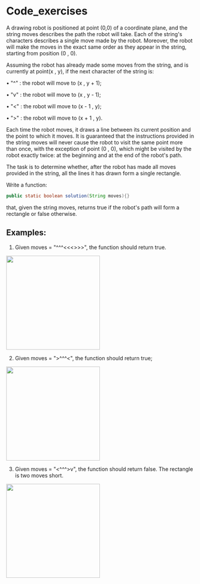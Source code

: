 # Code_exercises
A drawing robot is positioned at point (0,0) of a coordinate plane, and the string moves describes the path the robot will take.
Each of the string's characters describes a single move made by the robot.
Moreover, the robot will make the moves in the exact same order as they appear in the string, starting from position
(0 , 0).

Assuming the robot has already made some moves from the string, and is currently at point(x , y), if the next character of the string is:

• "^" : the robot will move to (x , y + 1);

• "v" : the robot will move to (x , y - 1);

• "<" : the robot will move to (x - 1 , y);

• ">" : the robot will move to (x + 1 , y).

Each time the robot moves, it draws a line between its current position and the point to which it moves.
It is guaranteed that the instructions provided in the string moves will never cause the robot to visit the same point more than once, with the exception of point
(0 , 0), which might be visited by the robot exactly twice: at the beginning and at the end of the robot's path.

The task is to determine whether, after the robot has made all moves provided in the string, all the lines it has drawn form a single rectangle.

Write a function:
```java
public static boolean solution(String moves){}
```
that, given the string moves, returns true if the robot's path will form a rectangle or false otherwise.

## Examples:

1. Given moves = "^^^<<<<vvv>>>>", the function should return true.

<img src="/Users/julek/Documents/Zrzuty ekranu/Zrzut ekranu 2024-04-17 o 16.56.18.png" width="250" height="250">

2. Given moves = "<vvv>>^^^<", the function should return true;

<img src="/Users/julek/Documents/Zrzuty ekranu/Zrzut ekranu 2024-04-17 o 16.56.33.png" width="250" height="250">

3. Given moves = "<^^^>v", the function should return false. The rectangle is two moves short.

<img src="/Users/julek/Documents/Zrzuty ekranu/Zrzut ekranu 2024-04-17 o 17.14.36.png" width="250" height="250">




